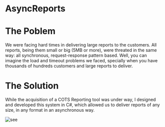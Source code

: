 # AsyncReports
<H1>The Poblem</H1>
We were facing hard times in delivering large reports to the customers. All reports, being them small or big (5MB or more), 
were threated in the same way: all synchronous, request-response pattern based. Well, you can imagine the load and timeout problems we faced, specially when you have thousands of hundreds customers and large reports to deliver.

<H1>The Solution</H1>
While the acquisition of a COTS Reporting tool was under way, I designed and developed this system in C#, which allowed us to deliver reports of any size, in any format in an asynchronous way.

![see](/../master/documents/AsyncReports.svg)
